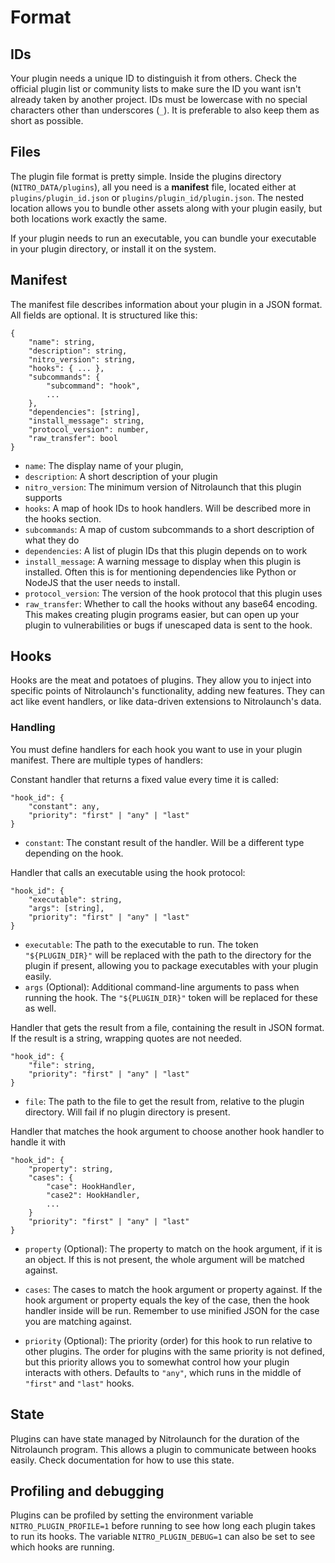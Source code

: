 # Format

## IDs

Your plugin needs a unique ID to distinguish it from others. Check the official plugin list or community lists to make sure the ID you want isn't already taken by another project. IDs must be lowercase with no special characters other than underscores (`_`). It is preferable to also keep them as short as possible.

## Files

The plugin file format is pretty simple. Inside the plugins directory (`NITRO_DATA/plugins`), all you need is a **manifest** file, located either at `plugins/plugin_id.json` or `plugins/plugin_id/plugin.json`. The nested location allows you to bundle other assets along with your plugin easily, but both locations work exactly the same.

If your plugin needs to run an executable, you can bundle your executable in your plugin directory, or install it on the system.

## Manifest

The manifest file describes information about your plugin in a JSON format. All fields are optional. It is structured like this:

```
{
	"name": string,
	"description": string,
	"nitro_version": string,
	"hooks": { ... },
	"subcommands": {
		"subcommand": "hook",
		...
	},
	"dependencies": [string],
	"install_message": string,
	"protocol_version": number,
	"raw_transfer": bool
}
```

- `name`: The display name of your plugin,
- `description`: A short description of your plugin
- `nitro_version`: The minimum version of Nitrolaunch that this plugin supports
- `hooks`: A map of hook IDs to hook handlers. Will be described more in the hooks section.
- `subcommands`: A map of custom subcommands to a short description of what they do
- `dependencies`: A list of plugin IDs that this plugin depends on to work
- `install_message`: A warning message to display when this plugin is installed. Often this is for mentioning dependencies like Python or NodeJS that the user needs to install.
- `protocol_version`: The version of the hook protocol that this plugin uses
- `raw_transfer`: Whether to call the hooks without any base64 encoding. This makes creating plugin programs easier, but can open up your plugin to vulnerabilities or bugs if unescaped data is sent to the hook.

## Hooks

Hooks are the meat and potatoes of plugins. They allow you to inject into specific points of Nitrolaunch's functionality, adding new features. They can act like event handlers, or like data-driven extensions to Nitrolaunch's data.

### Handling

You must define handlers for each hook you want to use in your plugin manifest. There are multiple types of handlers:

Constant handler that returns a fixed value every time it is called:

```
"hook_id": {
	"constant": any,
	"priority": "first" | "any" | "last"
}
```

- `constant`: The constant result of the handler. Will be a different type depending on the hook.

Handler that calls an executable using the hook protocol:

```
"hook_id": {
	"executable": string,
	"args": [string],
	"priority": "first" | "any" | "last"
}
```

- `executable`: The path to the executable to run. The token `"${PLUGIN_DIR}"` will be replaced with the path to the directory for the plugin if present, allowing you to package executables with your plugin easily.
- `args` (Optional): Additional command-line arguments to pass when running the hook. The `"${PLUGIN_DIR}"` token will be replaced for these as well.

Handler that gets the result from a file, containing the result in JSON format. If the result is a string, wrapping quotes are not needed.

```
"hook_id": {
	"file": string,
	"priority": "first" | "any" | "last"
}
```

- `file`: The path to the file to get the result from, relative to the plugin directory. Will fail if no plugin directory is present.

Handler that matches the hook argument to choose another hook handler to handle it with

```
"hook_id": {
	"property": string,
	"cases": {
		"case": HookHandler,
		"case2": HookHandler,
		...
	}
	"priority": "first" | "any" | "last"
}
```

- `property` (Optional): The property to match on the hook argument, if it is an object. If this is not present, the whole argument will be matched against.
- `cases`: The cases to match the hook argument or property against. If the hook argument or property equals the key of the case, then the hook handler inside will be run. Remember to use minified JSON for the case you are matching against.

- `priority` (Optional): The priority (order) for this hook to run relative to other plugins. The order for plugins with the same priority is not defined, but this priority allows you to somewhat control how your plugin interacts with others. Defaults to `"any"`, which runs in the middle of `"first"` and `"last"` hooks.

## State

Plugins can have state managed by Nitrolaunch for the duration of the Nitrolaunch program. This allows a plugin to communicate between hooks easily. Check documentation for how to use this state.

## Profiling and debugging

Plugins can be profiled by setting the environment variable `NITRO_PLUGIN_PROFILE=1` before running to see how long each plugin takes to run its hooks. The variable `NITRO_PLUGIN_DEBUG=1` can also be set to see which hooks are running.
